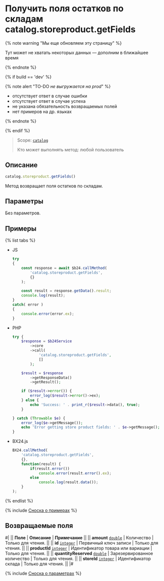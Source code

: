 # Получить поля остатков по складам catalog.storeproduct.getFields

{% note warning "Мы еще обновляем эту страницу" %}

Тут может не хватать некоторых данных — дополним в ближайшее время

{% endnote %}

{% if build == 'dev' %}

{% note alert "TO-DO _не выгружается на prod_" %}

- отсутствует ответ в случае ошибки
- отсутствует ответ в случае успеха
- не указана обязательность возвращаемых полей
- нет примеров на др. языках
  
{% endnote %}

{% endif %}

> Scope: [`catalog`](../../scopes/permissions.md)
>
> Кто может выполнять метод: любой пользователь

## Описание

```js
catalog.storeproduct.getFields()
```

Метод возвращает поля остатков по складам.

## Параметры

Без параметров.

## Примеры

{% list tabs %}

- JS


    ```js
    try
    {
    	const response = await $b24.callMethod(
    		'catalog.storeproduct.getFields',
    		{}
    	);
    	
    	const result = response.getData().result;
    	console.log(result);
    }
    catch( error )
    {
    	console.error(error.ex);
    }
    ```

- PHP


    ```php
    try {
        $response = $b24Service
            ->core
            ->call(
                'catalog.storeproduct.getFields',
                []
            );
    
        $result = $response
            ->getResponseData()
            ->getResult();
    
        if ($result->error()) {
            error_log($result->error()->ex);
        } else {
            echo 'Success: ' . print_r($result->data(), true);
        }
    
    } catch (Throwable $e) {
        error_log($e->getMessage());
        echo 'Error getting store product fields: ' . $e->getMessage();
    }
    ```

- BX24.js

    ```js
    BX24.callMethod(
        'catalog.storeproduct.getFields',
        {},
        function(result) {
            if(result.error())
                console.error(result.error().ex);
            else
                console.log(result.data());
        }
    );
    ```

{% endlist %}

{% include [Сноска о примерах](../../../_includes/examples.md) %}

## Возвращаемые поля

#|
|| **Поле** | **Описание** | **Примечание** ||
|| **amount** 
[`double`](../../data-types.md) | Количество | Только для чтения. ||
|| **id** 
[`integer`](../../data-types.md) | Первичный ключ записи | Только для чтения. ||
|| **productId** 
[`integer`](../../data-types.md) | Идентификатор товара или вариации | Только для чтения. ||
|| **quantityReserved** 
[`double`](../../data-types.md) | Зарезервированное количество | Только для чтения. ||
|| **storeId** 
[`integer`](../../data-types.md) | Идентификатор склада | Только для чтения. ||
|#

{% include [Сноска о параметрах](../../../_includes/required.md) %}
